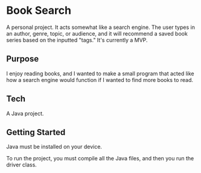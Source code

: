 # Book Search

A personal project. It acts somewhat like a search engine. The user types in an author, genre, topic, or audience, and it will recommend a saved book series based on the inputted "tags." It's currently a MVP.

## Purpose

I enjoy reading books, and I wanted to make a small program that acted like how a search engine would function if I wanted to find more books to read.

## Tech

A Java project.

## Getting Started

Java must be installed on your device.

To run the project, you must compile all the Java files, and then you run the driver class.
